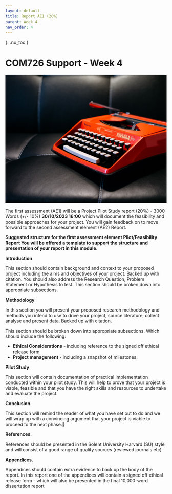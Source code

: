```yaml
---
layout: default
title: Report AE1 (20%)
parent: Week 4
nav_order: 4
---
```

{: .no_toc }

# COM726 Support - Week 4

![Type Writer](../img/Picture13.jpg)

The first assessment (AE1) will be a Project Pilot Study report (20%) - 3000 Words (+/- 10%) **30/10/2023 16:00** which will document the feasibility and possible approaches for your project. You will gain feedback on to move forward to the second assessment element (AE2) Report.

**Suggested structure for the first assessment element Pilot/Feasibility Report You will be offered a template to support the structure and presentation of your report in this module.**

**Introduction**

This section should contain background and context to your proposed project including the aims and objectives of your project. Backed up with citation.
You should also address the Research Question, Problem Statement or Hypothesis to test. This section should be broken down into appropriate subsections.

**Methodology**

In this section you will present your proposed research methodology and methods you intend to use to drive your project, source literature, collect analyse and present data. Backed up with citation.

This section should be broken down into appropriate subsections. Which should include the following:

* **Ethical Considerations** - including reference to the signed off ethical release form
* **Project management** - including a snapshot of milestones.

**Pilot Study**

This section will contain documentation of practical implementation conducted within your pilot study. This will help to prove that your project is viable, feasible and that you have the right skills and resources to undertake and evaluate the project.

**Conclusion.**

This section will remind the reader of what you have set out to do and we will wrap up with a convincing argument that your project is viable to proceed to the next phase.

**References.**

References should be presented in the Solent University Harvard (SU) style and will consist of a good range of quality sources (reviewed journals etc)

**Appendices.**

Appendices should contain extra evidence to back up the body of the report. In this report one of the appendices will contain a signed off ethical release form - which will also be presented in the final 10,000-word dissertation report



